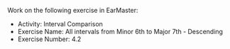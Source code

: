 Work on the following exercise in EarMaster:
- Activity: Interval Comparison
- Exercise Name: All intervals from Minor 6th to Major 7th - Descending
- Exercise Number: 4.2

